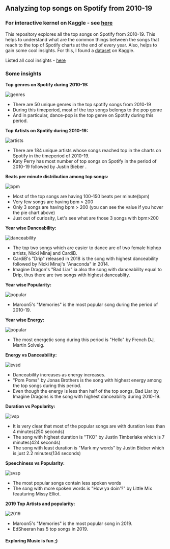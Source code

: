 ## Analyzing top songs on Spotify from 2010-19


### For interactive kernel on Kaggle - see [here](https://www.kaggle.com/saiyan6174/eda-on-top-spotify-songs)

This repository explores all the top songs on Spotify from 2010-19.
This helps to understand what are the common things between the songs that reach to the top of Spotify charts at the end of every year. Also, helps to gain some cool insights.
For this, I found a [dataset](https://www.kaggle.com/leonardopena/top-spotify-songs-from-20102019-by-year) on Kaggle.


Listed all cool insights - [here](https://github.com/jithendrabsy/Side-Projects/blob/main/mini-projects/when-music-meets-datascience/analyzing-top-spotify-songs_from-2010-19/insights.md)

### Some insights

**Top genres on Spotify during 2010-19:**

![genres](images/topGenres.png)
- There are 50 unique genres in the top spotify songs from 2010-19
- During this timeperiod, most of the top songs belongs to the pop genre
- And in particular, dance-pop is the top genre on Spotify during this period.

**Top Artists on Spotify during 2010-19:**

![artists](images/topArtists.png)
- There are 184 unique artists whose songs reached top in the charts on Spotify in the timeperiod of 2010-19.
- Katy Perry has most number of top songs on Spotify in the period of 2010-19 followed by Justin Bieber .


**Beats per minute distribution among top songs:**

![bpm](images/bpm.png)
- Most of the top songs are having 100-150 beats per minute(bpm)
- Very few songs are having bpm > 200
- Only 3 songs are having bpm > 200 (you can see the value if you hover the pie chart above)
- Just out of curiosity, Let's see what are those 3 songs with bpm>200


**Year wise Danceability:**

![danceability](images/danceability.png)
- The top two songs which are easier to dance are of two female hiphop artists, Nicki Minaj and CardiB.
- CardiB's "Drip" released in 2018 is the song with highest danceability followed by Nicki Minaj's "Anaconda" in 2014.
- Imagine Dragon's "Bad Liar" ia also the song with danceability equal to Drip, thus there are two songs with highest danceablity.


**Year wise Popularity:**

![popular](images/popularity.png)
- Maroon5's "Memories" is the most popular song during the period of 2010-19.


**Year wise Energy:**

![popular](images/energy.png)
- The most energetic song during this period is "Hello" by French DJ, Martin Solveig.


**Energy vs Danceability:**

![evsd](images/evsd.png)
- Danceability increases as energy increases.
- "Pom Poms" by Jonas Brothers is the song with highest energy among the top songs during this period.
- Even though the energy is less than half of the top songs, Bad Liar by Imagine Dragons is the song with highest danceability during 2010-19.


**Duration vs Popularity:**

![lvsp](images/lvsp.png)
- It is very clear that most of the popular songs are with duration less than 4 minutes(250 seconds)
- The song with highest duration is "TKO" by Justin Timberlake which is 7 minutes(424 seconds)
- The song with least duration is "Mark my words" by Justin Bieber which is just 2.2 minutes(134 seconds)


**Speechiness vs Popularity:**

![svsp](images/svsp.png)
- The most popular songs contain less spoken words
- The song with more spoken words is "How ya doin'?" by Little Mix feauturing Missy Elliot.


**2019 Top Artists and popularity:**

![2019](images/2019avsp.png)
- Maroon5's "Memories" is the most popular song in 2019.
- EdSheeran has 5 top songs in 2019.



#### Exploring Music is fun ;)

